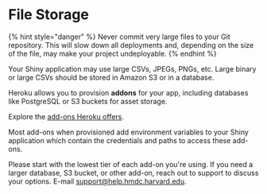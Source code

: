 # File Storage

{% hint style="danger" %}
Never commit very large files to your Git repository. This will slow down all deployments and, depending on the size of the file, may make your project undeployable.
{% endhint %}

Your Shiny application may use large CSVs, JPEGs, PNGs, etc. Large binary or large CSVs should be stored in Amazon S3 or in a database.

Heroku allows you to provision **addons** for your app, including databases like PostgreSQL or S3 buckets for asset storage.

Explore the [add-ons Heroku offers](https://elements.heroku.com/addons).

Most add-ons when provisioned add environment variables to your Shiny application which contain the credentials and paths to access these add-ons.

Please start with the lowest tier of each add-on you're using. If you need a larger database, S3 bucket, or other add-on, reach out to support to discuss your options. E-mail [support@help.hmdc.harvard.edu](mailto:support@help.hmdc.harvard.edu?subject=I%20want%20to%20discuss%20Heroku%20addons).
